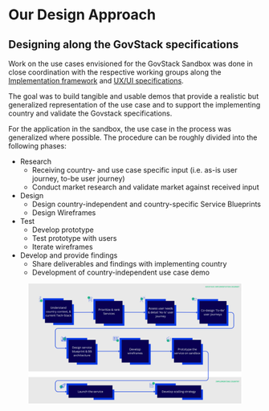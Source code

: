 # Our Design Approach

## Designing along the GovStack specifications

Work on the use cases envisioned for the GovStack Sandbox was done in close coordination with the respective working groups along the [Implementation framework](https://govstack.gitbook.io/implementation-playbook/) and [UX/UI specifications](https://govstack.gitbook.io/bb-ux/).&#x20;

The goal was to build tangible and usable demos that provide a realistic but generalized representation of the use case and to support the implementing country and validate the Govstack specifications.

For the application in the sandbox, the use case in the process was generalized where possible. The procedure can be roughly divided into the following phases:

* Research
  * Receiving country- and use case specific input (i.e. as-is user journey, to-be user journey)
  * Conduct market research and validate market against received input
* Design
  * Design country-independent and country-specific Service Blueprints
  * Design Wireframes
* Test
  * Develop prototype
  * Test prototype with users
  * Iterate wireframes
* Develop and provide findings
  * Share deliverables and findings with implementing country
  * Development of country-independent use case demo

<figure><img src="../../.gitbook/assets/image.png" alt=""><figcaption></figcaption></figure>
